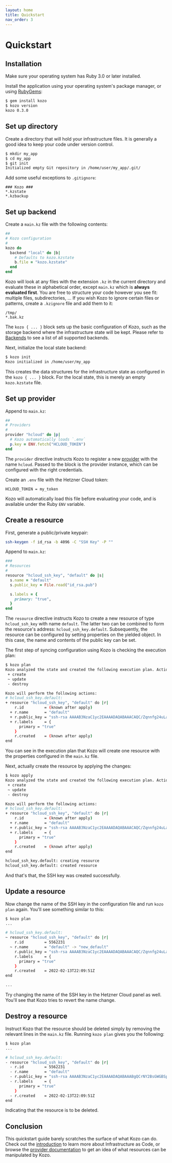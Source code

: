 ```yaml
---
layout: home
title: Quickstart
nav_order: 3
---
```


# Quickstart

## Installation

Make sure your operating system has Ruby 3.0 or later installed.

Install the application using your operating system's package manager, or using [RubyGems](https://www.rubygems.org):

```sh
$ gem install kozo
$ kozo version
kozo 0.3.0
```

## Set up directory

Create a directory that will hold your infrastructure files.
It is generally a good idea to keep your code under version control.

```sh
$ mkdir my_app
$ cd my_app
$ git init
Initialized empty Git repository in /home/user/my_app/.git/
```

Add some useful exceptions to `.gitignore`:

```
### Kozo ###
*.kzstate
*.kzbackup
```

## Set up backend

Create a `main.kz` file with the following contents:

```ruby
##
# Kozo configuration
#
kozo do
  backend "local" do |b|
    # Defaults to kozo.kzstate
    b.file = "kozo.kzstate"
  end
end
```

Kozo will look at any files with the extension `.kz` in the current directory and evaluate these in alphabetical order, except `main.kz` which is **always evaluated first**.
You are free to structure your code however you see fit: multiple files, subdirectories, ...
If you wish Kozo to ignore certain files or patterns, create a `.kzignore` file and add them to it:

```
/tmp/
*.bak.kz
```

The `kozo { ... }` block sets up the basic configuration of Kozo, such as the storage backend where the infrastructure state will be kept.
Please refer to [Backends](backends.md) to see a list of all supported backends.

Next, initialize the local state backend:

```sh
$ kozo init
Kozo initialized in /home/user/my_app
```

This creates the data structures for the infrastructure state as configured in the `kozo { ... }` block.
For the local state, this is merely an empty `kozo.kzstate` file.

## Set up provider

Append to `main.kz`:

```ruby
##
# Providers
#
provider "hcloud" do |p|
  # Kozo automatically loads `.env`
  p.key = ENV.fetch("HCLOUD_TOKEN")
end
```

The `provider` directive instructs Kozo to register a new [provider](providers.md) with the name `hcloud`.
Passed to the block is the provider instance, which can be configured with the right credentials.

Create an `.env` file with the Hetzner Cloud token:

```env
HCLOUD_TOKEN = my_token
```

Kozo will automatically load this file before evaluating your code, and is available under the Ruby `ENV` variable.

## Create a resource

First, generate a public/private keypair:

```sh
ssh-keygen -f id_rsa -b 4096 -C "SSH Key" -P ""
```

Append to `main.kz`:

```ruby
###
# Resources
#
resource "hcloud_ssh_key", "default" do |s|
  s.name = "default"
  s.public_key = File.read("id_rsa.pub")

  s.labels = {
    primary: "true",
  }
end
```

The `resource` directive instructs Kozo to create a new resource of type `hcloud_ssh_key` with name `default`.
The latter two can be combined to form the resource's address: `hcloud_ssh_key.default`.
Subsequently, the resource can be configured by setting properties on the yielded object.
In this case, the name and contents of the public key can be set.

The first step of syncing configuration using Kozo is checking the execution plan:

```sh
$ kozo plan
Kozo analyzed the state and created the following execution plan. Actions are indicated by the following symbols:
 + create
 ~ update
 - destroy

Kozo will perform the following actions:
# hcloud_ssh_key.default:
+ resource "hcloud_ssh_key", "default" do |r|
    r.id         = (known after apply)
  + r.name       = "default"
  + r.public_key = "ssh-rsa AAAAB3NzaC1yc2EAAAADAQABAAACAQC/Zqnnfg24uLaKybQXEkhSs4rqqbKYLvPg..."
  + r.labels     = {
      primary = "true"
    }
    r.created    = (known after apply)
end

```

You can see in the execution plan that Kozo will create one resource with the properties configured in the `main.kz` file.

Next, actually create the resource by applying the changes:

```sh
$ kozo apply
Kozo analyzed the state and created the following execution plan. Actions are indicated by the following symbols:
 + create
 ~ update
 - destroy

Kozo will perform the following actions:
# hcloud_ssh_key.default:
+ resource "hcloud_ssh_key", "default" do |r|
    r.id         = (known after apply)
  + r.name       = "default"
  + r.public_key = "ssh-rsa AAAAB3NzaC1yc2EAAAADAQABAAACAQC/Zqnnfg24uLaKybQXEkhSs4rqqbKYLvPg..."
  + r.labels     = {
      primary = "true"
    }
    r.created    = (known after apply)
end

hcloud_ssh_key.default: creating resource
hcloud_ssh_key.default: created resource

```

And that's that, the SSH key was created successfully.

## Update a resource

Now change the name of the SSH key in the configuration file and run `kozo plan` again.
You'll see something similar to this:

```sh
$ kozo plan
...

# hcloud_ssh_key.default:
~ resource "hcloud_ssh_key", "default" do |r|
    r.id         = 5562231
  ~ r.name       = "default" -> "new_default"
    r.public_key = "ssh-rsa AAAAB3NzaC1yc2EAAAADAQABAAACAQC/Zqnnfg24uLaKybQXEkhSs4rqqbKYLvPg..."
    r.labels     = {
      primary = "true"
    }
    r.created    = 2022-02-13T22:09:51Z
end

...
```

Try changing the name of the SSH key in the Hetzner Cloud panel as well.
You'll see that Kozo tries to revert the name change.

## Destroy a resource

Instruct Kozo that the resource should be deleted simply by removing the relevant lines in the `main.kz` file.
Running `kozo plan` gives you the following:

```sh
$ kozo plan
...

# hcloud_ssh_key.default:
- resource "hcloud_ssh_key", "default" do |r|
  - r.id         = 5562231
  - r.name       = "default"
  - r.public_key = "ssh-rsa AAAAB3NzaC1yc2EAAAADAQABAAABgQCrNY2BsGWGBSphJH/mbg2ms4IYxmrxjJxu..."
  - r.labels     = {
      primary = "true"
    }
  - r.created    = 2022-02-13T22:09:51Z
end

```

Indicating that the resource is to be deleted.

## Conclusion

This quickstart guide barely scratches the surface of what Kozo can do.
Check out the [introduction](introduction) to learn more about Infrastructure as Code, or browse the [provider documentation](providers) to get an idea of what resources can be manipulated by Kozo.
